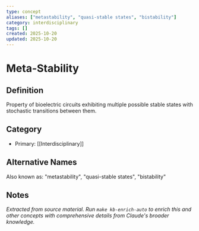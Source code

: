 ```yaml
---
type: concept
aliases: ["metastability", "quasi-stable states", "bistability"]
category: interdisciplinary
tags: []
created: 2025-10-20
updated: 2025-10-20
---
```


# Meta-Stability

## Definition

Property of bioelectric circuits exhibiting multiple possible stable states with stochastic transitions between them.

## Category

- Primary: [[Interdisciplinary]]

## Alternative Names

Also known as: "metastability", "quasi-stable states", "bistability"

## Notes

*Extracted from source material. Run `make kb-enrich-auto` to enrich this and other concepts with comprehensive details from Claude's broader knowledge.*
